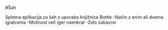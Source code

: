 #Šah

Spletna aplikacija za šah z uporabo knjižnice Bottle
-Način z enim ali dvema igralcema
-Možnost več iger naenkrat
-Zelo zabavno
